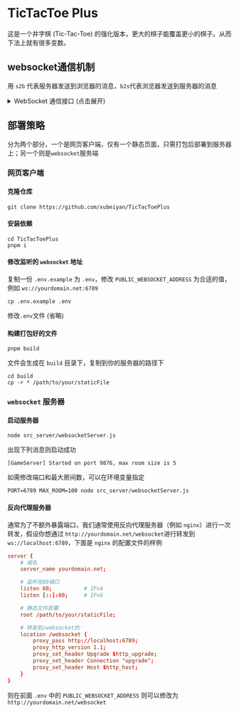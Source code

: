 # TicTacToe Plus

这是一个井字棋 (Tic-Tac-Toe) 的强化版本，更大的棋子能覆盖更小的棋子。从而下法上就有很多变数。

## websocket通信机制

用 `s2b` 代表服务器发送到浏览器的消息，`b2s`代表浏览器发送到服务器的消息

<details>
<summary>WebSocket 通信接口 (点击展开)</summary>

* 甲登录服务器，建立房间
    * `b2s`
    ```javascript
    {
        "v": "1",
        "type": "create_room",
        "content": {
            "nick_name": "abc",
        }
    }
    ```
    * `s2b`（成功）
    ```javascript
    {
        "v": "1",
        "type": "create_room_reply",
        "content": {
            "message": "success",
            "room_name": "会React的Java新手",
            "room_code": 2345
        }
    }
    ```
    * `s2b`（失败）
    ```javascript
    {
        "v": "1",
        "type": "create_room_reply",
        "content": {
            "message": "fail",
            "reason": "server full"
        }
    }
    ```

* 乙登录加入已存在的房间
    * `b2s`
    ```javascript
    {
        "v": "1",
        "type": "join_room",
        "content": {
            "nick_name": "def",
            "room_code": 2345,
        }
    }
    ```
    * `s2b`（成功）
    ```javascript
    {
        "v": "1",
        "type": "join_room_reply",
        "content": {
            "message": "success",
            "room_name": "会React的Java新手"
        }
    }
    ```
    * `s2b`（失败）
    ```javascript
    {
        "v": "1",
        "type": "join_room_reply",
        "content": {
            "message": "fail",
            "reason": "no room code"
        }
    }
    ```

* 两方都加入，请求游戏开始
    * `s2b`
    ```javascript 
    {
        "v": "1",
        "type": "start_request",
        "content": {
            "host": "Rich",
            "client": "Evan"
        }
    }
    ```
    * `b2s`（确认开始）
    ```javascript
    {
        "v": "1",
        "type": "start_confirm",
        "content": {
            "from": "host",
            "confirm": true,
        }
    }
    ```
    * `s2b` （确认消息）
    ```javascript
    {
        "v": "1",
        "type": "confirm_change",
        "content": {
            "from": "host",
            "confirm": true
        }
    }
    ```

* 两方roll点，确定谁先手
    * `s2b`
    ```javascript
    {
        "v": "1",
        "type": "initial_roll",
        "content": {
            "initial": "host",
        }
    }
    ```
* 选择需要下的棋子
    * `b2s`
    ```javascript
    {
        "v": "1",
        "type": "select_chess",
        "content": {
            "room_name": "会React的Java新手",
            "color": "red",
            "index": 0
        }
    }
    ```
    * `s2b`
    ```javascript
    {
        "v": "1",
        "type": "select_chess_broadcast",
        "content": {
            "color": "red",
            "index": 0
        }
    }
    ```
* 放置棋子
    * `b2s`
    ```javascript
    {
        "v": "1",
        "type": "put_chess",
        "content": {
            "role": "host",
            "room_name": "会React的Java新手",
            "color": "red",
            "holder_index": 0,
            "board_index": 1,
        }
    }
    ```
    * `s2b`
    ```javascript
    {
        "v": "1",
        "type": "put_chess_broadcast",
        "content": {
            "role": "host",
            "color": "red",
            "holder_index": 0,
            "board_index": 1,
        }
    }
    ```
* 宣告胜利
    * `b2s`
    ```javascript
    {
        "v": "1",
        "type": "win",
        "content": {
            "role": "host",
            "room_name": "会React的Java新手",
            "color": "red",
            "position": "row1"
        }
    }
    ```
    * `s2b`
    ```javascript
    {
        "v": "1",
        "type": "win_broadcast",
        "content": {
            "role": "host",
            "color": "red",
            "position": "row1"
        }
    }
    ```
</details>

## 部署策略

分为两个部分，一个是网页客户端，仅有一个静态页面，只需打包后部署到服务器上；另一个则是`websocket`服务端

### 网页客户端

#### 克隆仓库

```
git clone https://github.com/xubeiyan/TicTacToePlus
```

#### 安装依赖

```
cd TicTacToePlus
pnpm i
```

#### 修改监听的 `websocket` 地址

复制一份 `.env.example` 为 `.env`，修改 `PUBLIC_WEBSOCKET_ADDRESS` 为合适的值，例如 `ws://yourdomain.net:6789`

```
cp .env.example .env
```
修改`.env`文件 (省略)

#### 构建打包好的文件

```
pnpm build
```

文件会生成在 `build` 目录下，复制到你的服务器的路径下

```
cd build
cp -r * /path/to/your/staticFile
``` 

### `websocket` 服务器

#### 启动服务器

```
node src_server/websocketServer.js
```

出现下列消息则启动成功
```
[GameServer] Started on port 9876, max room size is 5
```

如需修改端口和最大房间数，可以在环境变量指定
```
PORT=6789 MAX_ROOM=100 node src_server/websocketServer.js
```

#### 反向代理服务器

通常为了不额外暴露端口，我们通常使用反向代理服务器（例如 `nginx`）进行一次转发，假设你想通过 `http://yourdomain.net/websocket`进行转发到 `ws://localhost:6789`，下面是 `nginx` 的配置文件的样例
```conf
server {
    # 域名
    server_name yourdomain.net;

    # 监听在80端口
    listen 80;          # IPv4
    listen [::]:80;     # IPv6

    # 静态文件部署
    root /path/to/your/staticFile;

    # 转发到/websocket的
    location /websocket {
        proxy_pass http://localhost:6789;
        proxy_http_version 1.1;
        proxy_set_header Upgrade $http_upgrade;
        proxy_set_header Connection "upgrade";
        proxy_set_header Host $http_host;
    }
}
```

则在前面 `.env` 中的 `PUBLIC_WEBSOCKET_ADDRESS` 则可以修改为 `http://yourdomain.net/websocket`

